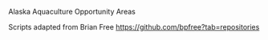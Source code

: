 Alaska Aquaculture Opportunity Areas

Scripts adapted from Brian Free https://github.com/bpfree?tab=repositories

